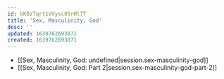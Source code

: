 ```yaml
---
id: bKOzTqrt1VVysc8SrHl7T
title: 'Sex, Masculinity, God'
desc: ''
updated: 1639762693871
created: 1639762693871
---
```


- [[Sex, Masculinity, God: undefined|session.sex-masculinity-god]]
- [[Sex, Masculinity, God:  Part 2|session.sex-masculinity-god-part-2]]
